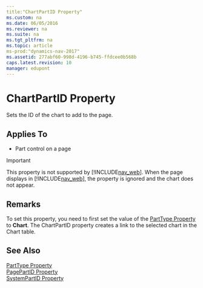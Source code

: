 ```yaml
---
title:"ChartPartID Property"
ms.custom: na
ms.date: 06/05/2016
ms.reviewer: na
ms.suite: na
ms.tgt_pltfrm: na
ms.topic: article
ms-prod:"dynamics-nav-2017"
ms.assetid: 277abf60-998d-4196-b745-ffdcee0b568b
caps.latest.revision: 10
manager: edupont
---
```

# ChartPartID Property
Sets the ID of the chart to add to the page.  
  
## Applies To  
  
-   Part control on a page  
  
> [!IMPORTANT]  
>  This property is not supported by [!INCLUDE[nav_web](includes/nav_web_md.md)]. When the page displays in [!INCLUDE[nav_web](includes/nav_web_md.md)], the property is ignored and the chart does not appear.  
  
## Remarks  
 To set this property, you need to first set the value of the [PartType Property](PartType-Property.md) to **Chart**. The ChartPartID property creates a link to the selected chart in the Chart table.  
  
## See Also  
 [PartType Property](PartType-Property.md)   
 [PagePartID Property](PagePartID-Property.md)   
 [SystemPartID Property](SystemPartID-Property.md)
